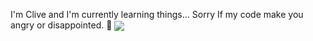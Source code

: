 I'm Clive and I'm currently learning things... Sorry If my code make you angry or disappointed. :penguin:
<a href="https://github.com/CliveTran">
  <img align="center" src="https://github-readme-stats.vercel.app/api/top-langs/?username=CliveTran&hide=html,css&theme=radical&layout=compact" />
</a>

<!---
TranVinhNhan/TranVinhNhan is a ✨ special ✨ repository because its `README.md` (this file) appears on your GitHub profile.
You can click the Preview link to take a look at your changes.
--->
